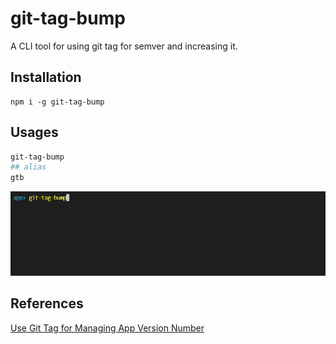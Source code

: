 # git-tag-bump
A CLI tool for using git tag for semver and increasing it.

## Installation
```
npm i -g git-tag-bump
```

## Usages
``` bash
git-tag-bump
## alias
gtb
```

![example](/assets/example.gif)

## References
[Use Git Tag for Managing App Version Number](https://wadehuang36.github.io/2018/05/18/use-git-tag-for-manage-app-version.html)